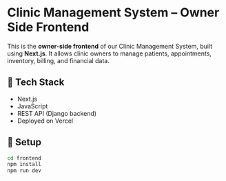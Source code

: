 # Clinic Management System – Owner Side Frontend

This is the **owner-side frontend** of our Clinic Management System, built using **Next.js**. It allows clinic owners to manage patients, appointments, inventory, billing, and financial data.

## 🔧 Tech Stack
- Next.js
- JavaScript
- REST API (Django backend)
- Deployed on Vercel

## 📁 Setup

```bash
cd frontend
npm install
npm run dev
